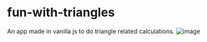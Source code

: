 # fun-with-triangles
An app made in vanilla js to do triangle related calculations.
![image](https://user-images.githubusercontent.com/32298013/184494856-b00f8d2e-e0ef-47df-9cef-20616b1c3241.png)

